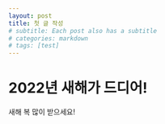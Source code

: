 ```yaml
---
layout: post
title: 첫 글 작성
# subtitle: Each post also has a subtitle
# categories: markdown
# tags: [test]
---
```


# 2022년 새해가 드디어!

새해 복 많이 받으세요!
